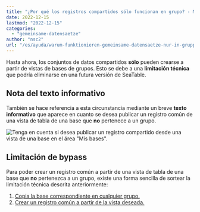 ```yaml
---
title: "¿Por qué los registros compartidos sólo funcionan en grupo? - Mesa de mar"
date: 2022-12-15
lastmod: "2022-12-15"
categories: 
  - "gemeinsame-datensaetze"
author: "nsc2"
url: "/es/ayuda/warum-funktionieren-gemeinsame-datensaetze-nur-in-gruppen"
---
```


Hasta ahora, los conjuntos de datos compartidos **sólo** pueden crearse a partir de vistas de bases de grupos. Esto se debe a una **limitación técnica** que podría eliminarse en una futura versión de SeaTable.

## Nota del texto informativo

También se hace referencia a esta circunstancia mediante un breve **texto informativo** que aparece en cuanto se desea publicar un registro común de una vista de tabla de una base que **no** pertenece a un grupo.

![Tenga en cuenta si desea publicar un registro compartido desde una vista de una base en el área &quot;Mis bases&quot;.](https://seatable.io/wp-content/uploads/2022/12/common-dataset-hinweis.png)

## Limitación de bypass

Para poder crear un registro común a partir de una vista de tabla de una base que **no** pertenezca a un grupo, existe una forma sencilla de sortear la limitación técnica descrita anteriormente:

1. [Copia la base correspondiente en cualquier grupo.](https://seatable.io/es/docs/arbeiten-mit-gruppen/eine-base-in-eine-gruppe-kopieren/)
2. [Crear un registro común a partir de la vista deseada.](https://seatable.io/es/docs/gemeinsame-datensaetze/anlegen-eines-gemeinsamen-datensatzes/)
